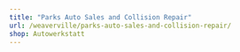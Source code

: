 ```yaml
---
title: "Parks Auto Sales and Collision Repair"
url: /weaverville/parks-auto-sales-and-collision-repair/
shop: Autowerkstatt
---
```

